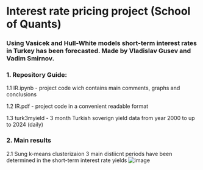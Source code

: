 # Interest rate pricing project (School of Quants)
### Using Vasicek and Hull-White models short-term interest rates in Turkey has been forecasted. Made by Vladislav Gusev and Vadim Smirnov.

### 1. Repository Guide:
  1.1 IR.ipynb - project code wich contains main comments, graphs and conclusions
  
  1.2 IR.pdf - project code in a convenient readable format
  
  1.3 turk3myield - 3 month Turkish soverign yield data from year 2000 to up to 2024 (daily)
  
### 2. Main results
  2.1 Sung k-means clusterizaion 3 main distiicnt periods have been determined in the short-term interest rate yields
![image](https://github.com/bicyclerepairservice/IR-Pricing-Project/assets/133600177/16e2475c-4e2c-48ee-97f4-3bdd9a8b49b6)

